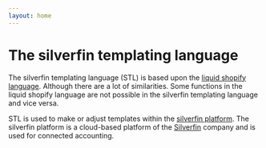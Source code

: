 ```yaml
---
layout: home
---
```


<h1>The silverfin templating language</h1>

The silverfin templating language (STL) is based upon the <a href="https://github.com/Shopify/liquid">liquid shopify language</a>. Although there are a lot of similarities. Some functions in the liquid shopify language are not possible in the silverfin templating language and vice versa.

STL is used to make or adjust templates within the <a href="https://live.getsilverfin.com/">silverfin platform</a>. The silverfin platform is a cloud-based platform of the <a href="http://silverfin.com/">Silverfin</a> company and is used for connected accounting.

